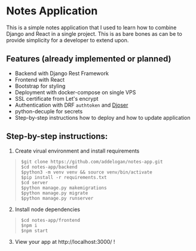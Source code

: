 # Notes Application

This is a simple notes application that I used to learn how to combine Django and React in a single project. This is as bare bones as can be to provide simplicity for a developer to extend upon.
## Features (already implemented or planned)

- Backend with Django Rest Framework
- Frontend with React 
- Bootstrap for styling
- Deployment with docker-compose on single VPS
- SSL certificate from Let's encrypt
- Authentication with DRF `authtoken` and [Djoser](https://djoser.readthedocs.io/en/latest/)
- python-decuple for secrets
- Step-by-step instructions how to deploy and how to update application

## Step-by-step instructions:
1. Create virual environment and install requirements
> ```
> $git clone https://github.com/addelogan/notes-app.git
> $cd notes-app/backend
> $python3 -m venv venv && source venv/bin/activate
> $pip install -r requirements.txt
> $cd server
> $python manage.py makemigrations
> $python manage.py migrate
> $python manage.py runserver
> ```
2. Install node dependencies
> ```
> $cd notes-app/frontend
> $npm i
> $npm start
> ```
3. View your app at http://localhost:3000/ !
